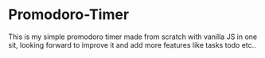 # Promodoro-Timer
This is my simple promodoro timer made from scratch with vanilla JS in one sit, looking forward to improve it and add more features like tasks todo etc..

